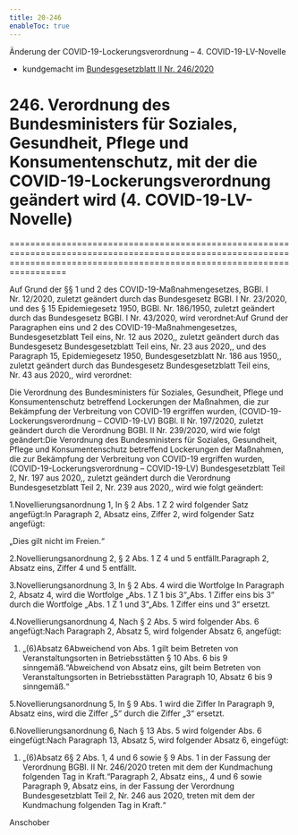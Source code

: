 ```yaml
---
title: 20-246
enableToc: true
---
```


Änderung der COVID-19-Lockerungsverordnung – 4. COVID-19-LV-Novelle

* kundgemacht im [Bundesgesetzblatt II Nr. 246/2020](https://www.ris.bka.gv.at/eli/bgbl/II/2020/246)

# 246\. Verordnung des Bundesministers für Soziales, Gesundheit, Pflege und Konsumentenschutz, mit der die COVID-19-Lockerungsverordnung geändert wird (4. COVID-19-LV-Novelle)
=============================================================================================================================================================================

Auf Grund der §§ 1 und 2 des COVID-19-Maßnahmengesetzes, BGBl. I Nr. 12/2020, zuletzt geändert durch das Bundesgesetz BGBl. I Nr. 23/2020, und des § 15 Epidemiegesetz 1950, BGBl. Nr. 186/1950, zuletzt geändert durch das Bundesgesetz BGBl. I Nr. 43/2020, wird verordnet:Auf Grund der Paragraphen eins und 2 des COVID-19-Maßnahmengesetzes, Bundesgesetzblatt Teil eins, Nr. 12 aus 2020,, zuletzt geändert durch das Bundesgesetz Bundesgesetzblatt Teil eins, Nr. 23 aus 2020,, und des Paragraph 15, Epidemiegesetz 1950, Bundesgesetzblatt Nr. 186 aus 1950,, zuletzt geändert durch das Bundesgesetz Bundesgesetzblatt Teil eins, Nr. 43 aus 2020,, wird verordnet:

Die Verordnung des Bundesministers für Soziales, Gesundheit, Pflege und Konsumentenschutz betreffend Lockerungen der Maßnahmen, die zur Bekämpfung der Verbreitung von COVID-19 ergriffen wurden, (COVID-19-Lockerungsverordnung – COVID-19-LV) BGBl. II Nr. 197/2020, zuletzt geändert durch die Verordnung BGBl. II Nr. 239/2020, wird wie folgt geändert:Die Verordnung des Bundesministers für Soziales, Gesundheit, Pflege und Konsumentenschutz betreffend Lockerungen der Maßnahmen, die zur Bekämpfung der Verbreitung von COVID-19 ergriffen wurden, (COVID-19-Lockerungsverordnung – COVID-19-LV) Bundesgesetzblatt Teil 2, Nr. 197 aus 2020,, zuletzt geändert durch die Verordnung Bundesgesetzblatt Teil 2, Nr. 239 aus 2020,, wird wie folgt geändert:

1.Novellierungsanordnung 1, In § 2 Abs. 1 Z 2 wird folgender Satz angefügt:In Paragraph 2, Absatz eins, Ziffer 2, wird folgender Satz angefügt:

„Dies gilt nicht im Freien.“

2.Novellierungsanordnung 2, § 2 Abs. 1 Z 4 und 5 entfällt.Paragraph 2, Absatz eins, Ziffer 4 und 5 entfällt.

3.Novellierungsanordnung 3, In § 2 Abs. 4 wird die Wortfolge In Paragraph 2, Absatz 4, wird die Wortfolge „Abs. 1 Z 1 bis 3“„Abs. 1 Ziffer eins bis 3“ durch die Wortfolge „Abs. 1 Z 1 und 3“„Abs. 1 Ziffer eins und 3“ ersetzt.

4.Novellierungsanordnung 4, Nach § 2 Abs. 5 wird folgender Abs. 6 angefügt:Nach Paragraph 2, Absatz 5, wird folgender Absatz 6, angefügt:

1.  „(6)Absatz 6Abweichend von Abs. 1 gilt beim Betreten von Veranstaltungsorten in Betriebsstätten § 10 Abs. 6 bis 9 sinngemäß.“Abweichend von Absatz eins, gilt beim Betreten von Veranstaltungsorten in Betriebsstätten Paragraph 10, Absatz 6 bis 9 sinngemäß.“
    

5.Novellierungsanordnung 5, In § 9 Abs. 1 wird die Ziffer In Paragraph 9, Absatz eins, wird die Ziffer „5“ durch die Ziffer „3“ ersetzt.

6.Novellierungsanordnung 6, Nach § 13 Abs. 5 wird folgender Abs. 6 eingefügt:Nach Paragraph 13, Absatz 5, wird folgender Absatz 6, eingefügt:

1.  „(6)Absatz 6§ 2 Abs. 1, 4 und 6 sowie § 9 Abs. 1 in der Fassung der Verordnung BGBl. II Nr. 246/2020 treten mit dem der Kundmachung folgenden Tag in Kraft.“Paragraph 2, Absatz eins,, 4 und 6 sowie Paragraph 9, Absatz eins, in der Fassung der Verordnung Bundesgesetzblatt Teil 2, Nr. 246 aus 2020, treten mit dem der Kundmachung folgenden Tag in Kraft.“
    

Anschober